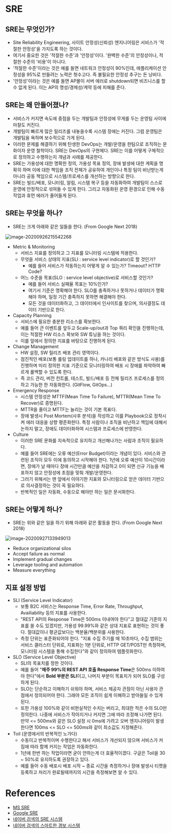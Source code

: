 # SRE

## SRE는 무엇인가?

- Site Reliability Engineering, 사이트 안정성(신뢰성) 엔지니어링은 서비스가 '적절한 안정성'을 가지도록 하는 것이다.
- 여기서 중요한 것은 '적절한 수준'과 '안정성'이다. '완벽한 수준'의 안정성이나, 적절한 수준의 '비용'이 아니다. 
- '적절한 수준'이라는 것은 예를 들면 네트워크 안정성이 90%인데, 애플리케이션 안정성을 95%로 만들려는 노력은 헛수고다. 즉 불필요한 안정성 추구는 돈 낭비다. 
- '안정성'이라는 것은 예를 들면 AP몰이 서버 에러로 shutdown되면 비즈니스를 할 수 없게 된다. 이는 AP의 명성/경제성/계약 등에 피해를 준다. 



## SRE는 왜 만들어졌나?

- 서비스가 커지면 속도에 중점을 두는 개발팀과 안정성에 무게를 두는 운영팀 사이에 마찰도 커진다.
- 개발팀이 빠르게 많은 릴리즈를 내놓을수록 시스템 장애는 커진다. 그럼 운영팀은 개발팀을 욕하며 보수적으로 가게 된다. 
- 이러한 문제를 해결하기 위해 탄생한 DevOps는 개발/운영을 한팀으로 조직하는 문화이자 운영 철학이다. SRE는 DevOps의 구현체다. SRE는 이를 어떻게 구체적으로 정의하고 수행하는지 개념과 사례를 제공한다. 
- SRE는 가용성에 대한 명확한 정의, 가용성 목표 정의, 장애 발생에 대한 계획을 명확히 하며 이에 대한 책임을 조직 전체가 공유하여 개인이나 특정 팀이 비난받는게 아니라 공동 책임으로 시스템/프로세스를 개선하는 방향으로 한다. 
- SRE는 빌드/배포, 모니터링, 알림, 시스템 복구 등을 자동화하여 개발팀이 스스로 운영에 안정적으로 섞여들 수 있게 한다. 그리고 자동화된 운영 환경으로 인해 수동 작업과 휴먼 에러가 줄어들게 된다. 



## SRE는 무엇을 하나?

- SRE는 크게 아래와 같은 일들을 한다. (From Google Next 2018)

![image-20200926215542268](images/devops/image-20200926215542268.png)

- Metric & Monitoring
    - 서비스 지표를 정의하고 그 지표를 모니터링 시스템에 적용한다. 
    - 무엇을 서비스 상태의 지표(SLI : service level indicator)로 할 것인가?
        - 예를 들어 서비스가 작동하는지 어떻게 알 수 있는가? Timeout? HTTP Code?
    - 어느 수준을 목표(SLO : service level objective)로 서비스할 것인가?
        - 예를 들어 서비스 실패율 목표는 10%인가?
        - 여기서 기준은 명확해야 한다. SLO를 충족하거나 못하거나 데이터가 명확해야 하며, 일정 기간 충족하지 못하면 해결해야 한다. 
        - 모든 것을 데이터화하고, 그 데이터에서 인사이트를 찾으며, 의사결정도 데이터 기반으로 한다. 
- Capacity Planning
    - 서비스에 필요한 충분한 리소스를 확보한다. 
    - 예를 들어 큰 이벤트를 앞두고 Scale-up/out과 Top 쿼리 확인을 진행하는데, 이는 적절한 HW 리소스 확보와 SW 튜닝을 하는 것이다. 
    - 이를 앞에서 정의한 지표를 바탕으로 진행하게 된다. 
- Change Management
    - HW 설정, SW 릴리즈 배포 관리 영역이다. 
    - 점진적인 배포(보통 롤링 업데이트를 하나, 카나리 배포와 같은 방식도 사용)를 진행하며 미리 정의한 지표 기준으로 모니터링하여 배포 시 장애를 파악하여 빠르게 롤백할 수 있도록 한다. 
    - 즉 코드 관리, 버전 컨트롤, 테스트, 빌드/배포 등 전체 릴리즈 프로세스를 정의하고 가능한 한 자동화한다. (GitFlow, GitOps...)
- Emergency Response
    - 시스템 안정성은 MTTF(Mean Time To Failure), MTTR(Mean Time To Recover)로 증명된다. 
    - MTTR을 줄이고 MTTF는 늘리는 것이 기본 목표다. 
    - 장애 발생시 Post Mortem(사후 분석)을 작성하고 이를 Playbook으로 정착시켜 에러 대응을 상향 평준화한다. 특정 사람이나 조직을 비난하고 책임에 대해서 논하지 말고, 장애도 데이터화하여 시스템과 프로세스에 반영한다. 
- Culture
    - 이러한 SRE 문화를 지속적으로 유지하고 개선해나가는 사람과 조직이 필요하다. 
    - 예를 들어 SRE에는 오류 예산(Error Budget)이라는 개념이 있다. 서비스와 관련된 조직이 모두 이에 동의하고 시작해야 한다. 1년에 오류 예산이 10시간이라면, 장애가 날 때마다 장애 시간만큼 예산을 차감하고 0이 되면 신규 기능을 배포하지 않고 안정성에 초점을 맞춰 개발/운영한다. 
    - 그러기 위해서는 맨 앞에서 이야기한 지표와 모니터링으로 얻은 데이터 기반으로 의사결정하는 것이 꼭 필요하다. 
    - 반복적인 일은 자동화, 수동으로 해야만 하는 일은 문서화한다. 



## SRE는 어떻게 하나?

- SRE는 위와 같은 일을 하기 위해 아래와 같은 활동을 한다. (From Google Next 2018)

![image-20200927133949013](images/devops/image-20200927133949013.png)

- Reduce organizational silos
- Accept failure as normal
- Implement gradual changes
- Leverage tooling and automation
- Measure everything



## 지표 설정 방법

- SLI (Service Level Indicator)
    - 보통 B2C 서비스는 Response Time, Error Rate, Throughput, Availiability 등의 지표를 사용한다. 
    - "REST API의 Response Time은 500ms 이내여야 한다"고 절대값 기준의 지표를 쓸 수도 있겠지만, 가용성 99.99%와 같은 상대 지표로 표현하는 것이 좋다. 절대값이나 평균값보다는 백분율/백분위를 사용한다. 
    - 측정 단위는 표준화되어야 한다. "지표 수집 주기를 매 10초마다, 수집 범위는 서비스 클러스터 단위로, 지표화는 1분 단위로, HTTP GET/POST만 측정하며, 모니터링 시스템을 통해 수집한다"와 같이 정의하여 템플릿화한다. 
- SLO (Service Level Objective)
    - SLI의 목표치를 정한 것이다. 
    - 예를 들어 "**매주 99%의 REST API 호출 Response Time**은 500ms 이하여야 한다"에서 **Bold 부분은 SLI**이고, 나머지 부분이 목표치가 되어 SLO를 구성하게 된다. 
    - SLO는 단순하고 이해하기 쉬워야 하며, 서비스 제공자 관점이 아닌 사용자 관점에서 정의되어야 한다. 그래야 모든 조직이 쉽게 이해하고 받아들일 수 있게 된다. 
    - 또한 가용성 100%와 같이 비현실적인 수치는 버리고, 최대한 적은 수의 SLO만 정의한다. 나중에 서비스가 작아지거나 커지면 그에 따라 조정해 나가면 된다. 만약 <= 500ms와 같은 SLO 설정 시 0ms에 가려고 오버 엔지니어링이 발생한다면 100ms <= SLO <= 500ms와 같이 최소값도 지정해준다. 
- Toil (운영에서의 반복적인 노가다)
    - 수동이고 반복적이며 수행한다고 해서 서비스가 개선되지 않으며 서비스가 커짐에 따라 함께 커지는 작업은 자동화한다. 
    - 1년에 한번 하는 작업이라면 굳이 안하는게 더 효율적이겠다. 구글은 Toil을 30 ~ 50%로 유지하도록 권장하고 있다. 
    - 예를 들어 수동 배포시 배포 시작 ~ 종료 시간을 측정하거나 장애 발생시 티켓을 등록하고 처리가 완료될때까지의 시간을 측정해보면 알 수 있다. 



# References
- [MS SRE](https://docs.microsoft.com/ko-kr/learn/modules/intro-to-site-reliability-engineering/) 
- [Google SRE](https://landing.google.com/sre/) 
- [네이버 검색의 SRE 시스템](https://d2.naver.com/helloworld/2047663) 
- [네이버 검색의 스마트한 경보 시스템](https://m.blog.naver.com/naver_search/221217634238) 
